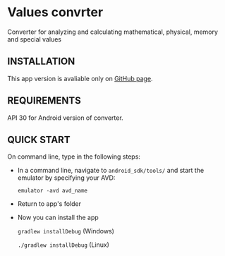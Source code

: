 Values convrter
===============

Converter for analyzing and calculating mathematical, physical, memory and special values

INSTALLATION
------------

This app version is avaliable only on [GitHub page](https://github.com/egorrridze/dev_technology).


REQUIREMENTS
------------

API 30 for Android version of converter.


QUICK START
-----------

On command line, type in the following steps:

* In a command line, navigate to `android_sdk/tools/` and start the emulator by specifying your AVD:

	`emulator -avd avd_name`

* Return to app's folder
* Now you can install the app

	`gradlew installDebug`          (Windows)

	`./gradlew installDebug`        (Linux)

